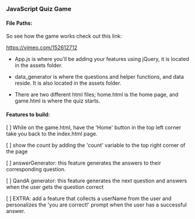 ### JavaScript Quiz Game

#### File Paths:

So see how the game works check out this link: 

https://vimeo.com/152612712

- App.js is where you'll be adding your features using jQuery, it is located in the assets folder.

- data_generator is where the questions and helper functions, and data reside. It is also located in the assets folder.

- There are two different html files; home.html is the home page, and game.html is where the quiz starts.

#### Features to build:

[ ] While on the game.html, have the 'Home' button in the top left corner take you back to the index.html page.

[ ] show the count by adding the 'count' variable to the top right corner of the page

[ ] answerGenerator: this feature generates the answers to their corresponding question.

[ ] QandA generator: this feature generates the next question and answers when the user gets the question correct

[ ] EXTRA: add a feature that collects a userName from the user and personalizes the 'you are correct!' prompt when the user has a successful answer.
